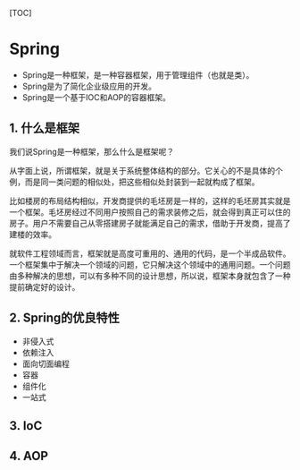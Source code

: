 [TOC]

# Spring

- Spring是一种框架，是一种容器框架，用于管理组件（也就是类）。
- Spring是为了简化企业级应用的开发。
- Spring是一个基于IOC和AOP的容器框架。

## 1. 什么是框架

我们说Spring是一种框架，那么什么是框架呢？

从字面上说，所谓框架，就是关于系统整体结构的部分。它关心的不是具体的个例，而是同一类问题的相似处，把这些相似处封装到一起就构成了框架。

比如楼房的布局结构相似，开发商提供的毛坯房是一样的，这样的毛坯房其实就是一个框架。毛坯房经过不同用户按照自己的需求装修之后，就会得到真正可以住的房子。用户不需要自己从零搭建房子就能满足自己的需求，借助于开发商，提高了建楼的效率。

就软件工程领域而言，框架就是高度可重用的、通用的代码，是一个半成品软件。一个框架集中于解决一个领域的问题，它只解决这个领域中的通用问题。一个问题由多种解决的思想，可以有多种不同的设计思想，所以说，框架本身就包含了一种提前确定好的设计。

## 2. Spring的优良特性

- 非侵入式
- 依赖注入
- 面向切面编程
- 容器
- 组件化
- 一站式

## 3. IoC

## 4. AOP
